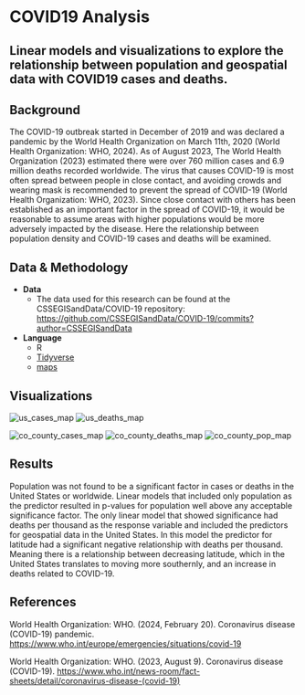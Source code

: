 # COVID19 Analysis
Linear models and visualizations to explore the relationship between population and geospatial data with COVID19 cases and deaths.
---
## Background
The COVID-19 outbreak started in December of 2019 and was declared a pandemic by the World Health Organization on March 11th, 2020 (World Health Organization: WHO, 2024). As of August 2023, The World Health Organization (2023) estimated there were over 760 million cases and 6.9 million deaths recorded worldwide. The virus that causes COVID-19 is most often spread between people in close contact, and avoiding crowds and wearing mask is recommended to prevent the spread of COVID-19 (World Health Organization: WHO, 2023). Since close contact with others has been established as an important factor in the spread of COVID-19, it would be reasonable to assume areas with higher populations would be more adversely impacted by the disease. Here the relationship between population density and COVID-19 cases and deaths will be examined.

## Data & Methodology

- **Data**
  - The data used for this research can be found at the CSSEGISandData/COVID-19 repository: https://github.com/CSSEGISandData/COVID-19/commits?author=CSSEGISandData
- **Language**
  - R
  - [Tidyverse](https://www.tidyverse.org/)
  - [maps](https://www.rdocumentation.org/packages/maps/versions/3.4.2)

## Visualizations

![us_cases_map](https://github.com/user-attachments/assets/238c88ce-72e8-4f3e-9785-204fd66cc354)
![us_deaths_map](https://github.com/user-attachments/assets/6e1e4211-f84b-4b5f-9c7b-250f0ac50c45)

![co_county_cases_map](https://github.com/user-attachments/assets/354bee70-0066-442b-872f-3cd713224c48)
![co_county_deaths_map](https://github.com/user-attachments/assets/52920a16-6186-4f9d-9ea0-6f5ed21349d5)
![co_county_pop_map](https://github.com/user-attachments/assets/8e860beb-70ab-486b-9101-b86148e136d5)

## Results

Population was not found to be a significant factor in cases or deaths in the United States or worldwide. Linear models that included only population as the predictor resulted in p-values for population well above any acceptable significance factor. The only linear model that showed significance had deaths per thousand as the response variable and included the predictors for geospatial data in the United States. In this model the predictor for latitude had a significant negative relationship with deaths per thousand. Meaning there is a relationship between decreasing latitude, which in the United States translates to moving more southernly, and an increase in deaths related to COVID-19.

## References
World Health Organization: WHO. (2024, February 20). Coronavirus disease (COVID-19) pandemic. https://www.who.int/europe/emergencies/situations/covid-19

World Health Organization: WHO. (2023, August 9). Coronavirus disease (COVID-19). https://www.who.int/news-room/fact-sheets/detail/coronavirus-disease-(covid-19)
